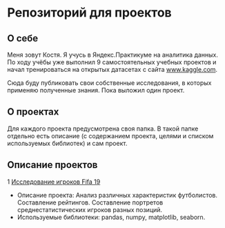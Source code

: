 # Репозиторий для проектов

## О себе

Меня зовут Костя. Я учусь в Яндекс.Практикуме на аналитика данных. По ходу учёбы уже выполнил 9 самостоятельных учебных проектов и начал тренироваться на открытых датасетах с сайта www.kaggle.com.

Сюда буду публиковать свои собственные исследования, в которых применяю полученные знания. Пока выложил один проект.

## О проектах

Для каждого проекта предусмотрена своя папка. В такой папке отдельно есть описание (с содержанием проекта, целями и списком используемых библиотек) и сам проект.

## Описание проектов
1 [Исследование игроков Fifa 19](https://github.com/ksvolik/-analytical-projects/tree/main/Fifa19)
  - Описание проекта: Анализ различных характеристик футболистов. Составление рейтингов. Составление портретов среднестатистических игроков разных позиций.
  - Используемые библиотеки: pandas, numpy, matplotlib, seaborn.
